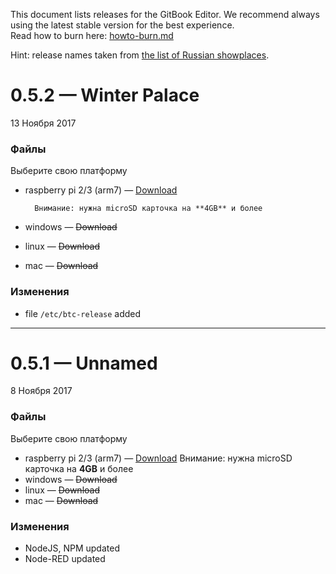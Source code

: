 This document lists releases for the GitBook Editor. We recommend always using the latest stable version for the best experience.  
Read how to burn here: [howto-burn.md](howto-burn.md)

Hint: release names taken from [the list of Russian showplaces](https://www.tourprom.ru/country/russia/all_country_attraction/?page=1).

# 0.5.2 — Winter Palace

13 Ноября 2017

### Файлы

Выберите свою платформу

* raspberry pi 2/3 \(arm7\) — [Download](https://drive.google.com/file/d/1kp_H4vMPQ5TcqDlMcyXLRZavBVHSh_VQ/view?usp=sharing)

  ```
    Внимание: нужна microSD карточка на **4GB** и более
  ```

* windows — ~~Download~~

* linux — ~~Download~~
* mac — ~~Download~~

### Изменения

* file `/etc/btc-release` added

---

# 0.5.1 — Unnamed

8 Ноября 2017

### Файлы

Выберите свою платформу

* raspberry pi 2/3 \(arm7\) — [Download](https://yadi.sk/d/EctTqAQG3PXJ2t)
    Внимание: нужна microSD карточка на **4GB** и более
* windows — ~~Download~~
* linux — ~~Download~~
* mac — ~~Download~~

### Изменения

* NodeJS, NPM updated
* Node-RED updated



